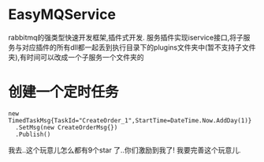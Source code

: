 # EasyMQService
rabbitmq的强类型快速开发框架,插件式开发.
服务插件实现iservice接口,将子服务与对应插件的所有dll都一起丢到执行目录下的plugins文件夹中(暂不支持子文件夹),有时间可以改成一个子服务一个文件夹的

# 创建一个定时任务
    new TimedTaskMsg{TaskId="CreateOrder_1",StartTime=DateTime.Now.AddDay(1)}
      .SetMsg(new CreateOrderMsg{})
      .Publish()


我去..这个玩意儿怎么都有9个star 了..你们激励到我了!
我要完善这个玩意儿.
